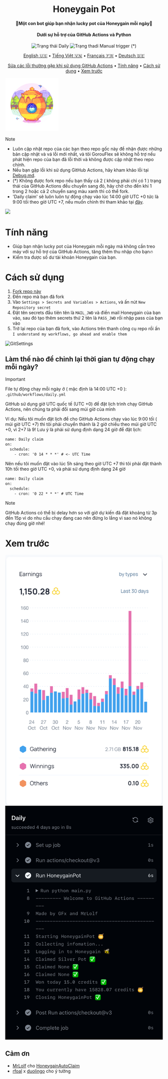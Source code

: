 <h1 align="center">Honeygain Pot</h1>
<h4 align="center">🐝Một con bot giúp bạn nhận lucky pot của Honeygain mỗi ngày🍯</h4>
<h4 align="center">Dưới sự hỗ trợ của GitHub Actions và Python</h4>
<p align="center">
<img alt="Trạng thái Daily" src="https://github.com/gorouflex/HoneygainPot/actions/workflows/daily.yml/badge.svg">
<img alt="Trạng thadi Manual trigger" src="https://github.com/gorouflex/HoneygainPot/actions/workflows/manual.yml/badge.svg"> (*)
<p align="center">
  <a href="https://github.com/gorouflex/HoneygainPot/">English 🇺🇸</a>
  •
  <a href="README-vn.md">Tiếng Việt 🇻🇳</a>
  •
  <a href="README-fr.md">Français 🇫🇷</a>
  •
  <a href="README-de.md">Deutsch 🇩🇪</a>
<p align="center">
  <a href="Debug.md">Sửa các lỗi thường gặp khi sử dụng GitHub Actions</a>     
  •
  <a href="#tính-năng">Tính năng</a>
  •
  <a href="#cách-sử-dụng">Cách sử dụng</a>
  •
  <a href="#xem-trước">Xem trước</a>
</p>
<p align="left">
<img src="Img/Logo.png"               
     width="170" 
     height="170"></p>
     
> [!NOTE]
> - Luôn cập nhật repo của các bạn theo repo gốc này để nhận được những bản cập nhật và vá lỗi mới nhất, và tôi GorouFlex sẽ không hỗ trợ nếu phát hiện repo của bạn đã lỗi thời và không được cập nhật theo repo chính.
> - Nếu bạn gặp lỗi khi sử dụng GitHub Actions, hãy kham khảo lỗi tại [Debug.md](Debug.md).
> - (*) Không được fork repo nếu bạn thấy cả 2 ( không phải chỉ có 1 ) trạng thái của GitHub Actions đều chuyển sang đỏ, hãy chờ cho đến khi 1 trong 2 hoặc cả 2 chuyển sang màu xanh thì có thể fork.
> - 'Daily claim' sẽ luôn luôn tự động chạy vào lúc 14:00 giờ UTC +0 tức là 9:00 tối theo giờ UTC +7, nếu muốn chỉnh thì tham khảo tại [đây](https://github.com/gorouflex/HoneygainPot/blob/main/README-vn.md#l%C3%A0m-th%E1%BA%BF-n%C3%A0o-%C4%91%E1%BB%83-ch%E1%BB%89nh-l%E1%BA%A1i-th%E1%BB%9Di-gian-t%E1%BB%B1-%C4%91%E1%BB%99ng-ch%E1%BA%A1y-m%E1%BB%97i-ng%C3%A0y).
> <img src="https://i.imgur.com/htGeFlY.jpg">
  
# Tính năng

- Giúp bạn nhận lucky pot của Honeygain mỗi ngày mà không cần treo máy với sự hỗ trợ của GitHub Actions, tăng thêm thu nhập cho bạn🔥
- Kiểm tra được số dư tài khoản Honeygain của bạn.

# Cách sử dụng

  1. [Fork repo này](https://github.com/gorouflex/HoneygainPot/fork)  
  2. Đến repo mà bạn đã fork
  3. Vào `Settings > Secrets and Variables > Actions`, và ấn nút `New Repository secret`
  4. Đặt tên secrets đầu tiên tên là `MAIL_JWD` và điền mail Honeygain của bạn vào, sau đó tạo thêm secrets thứ 2 tên là `PASS_JWD` rồi nhập pass của bạn vào
  5. Trở lại repo của bạn đã fork, vào Actions trên thanh công cụ repo rồi ấn `I understand my workflows, go ahead and enable them`

![GitSettings](https://github.com/gorouflex/HoneygainPot/assets/98001973/d8d33621-5717-488d-9a80-6db395c8ac9d)

## Làm thế nào để chỉnh lại thời gian tự động chạy mỗi ngày?

> [!IMPORTANT]
File tự động chạy mỗi ngày ở ( mặc định là 14:00 UTC +0 ): `.github/workflows/daily.yml`

GitHub sử dụng giờ UTC quốc tế (UTC +0) để đặt lịch trình chạy GitHub Actions, nên chúng ta phải đổi sang múi giờ của mình

Ví dụ: Nếu tôi muốn đặt lịch để cho GitHub Actions chạy vào lúc 9:00 tối ( múi giờ UTC +7) thì tôi phải chuyển thành là 2 giờ chiều theo múi giờ UTC +0, vì 2+7 là 9!
Lưu ý là phải sử dụng định dạng 24 giờ để đặt lịch: 
```
name: Daily claim
on:
  schedule:
    - cron: '0 14 * * *' # <- UTC Time
```
Nên nếu tôi muốn đặt vào lúc 5h sáng theo giờ UTC +7 thì tôi phải đặt thành 10h tối theo giờ UTC +0, và phải sử dụng định dạng 24 giờ

```
name: Daily claim
on:
  schedule:
    - cron: '0 22 * * *' # UTC Time
```

> [!NOTE]
> GitHub Actions có thể bị delay hơn so với giờ dự kiến đã đặt khoảng từ 3p đến 15p vì do nhu cầu chạy đang cao nên đừng lo lắng vì sao nó không chạy đúng giờ nhé!

# Xem trước

<p align="center">
  <img src="Img/preview (1).jpeg">
  <img src="Img/preview.jpeg">
</p>

## Cảm ơn
- [MrLolf](https://github.com/MrLoLf/) cho [HoneygainAutoClaim](https://github.com/MrLoLf/HoneygainAutoClaim)
- [rfoal](https://github.com/rfoel/) x [duolingo](https://github.com/rfoel/duolingo) cho ý tưởng
